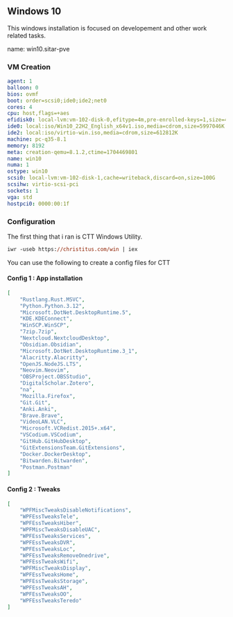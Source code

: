## Windows 10 

This windows installation is focused on developement and other work related tasks. 

name: win10.sitar-pve

### VM Creation

```yaml
agent: 1
balloon: 0
bios: ovmf
boot: order=scsi0;ide0;ide2;net0
cores: 4
cpu: host,flags=+aes
efidisk0: local-lvm:vm-102-disk-0,efitype=4m,pre-enrolled-keys=1,size=4M
ide0: local:iso/Win10_22H2_English_x64v1.iso,media=cdrom,size=5997046K
ide2: local:iso/virtio-win.iso,media=cdrom,size=612812K
machine: pc-q35-8.1
memory: 8192
meta: creation-qemu=8.1.2,ctime=1704469801
name: win10
numa: 1
ostype: win10
scsi0: local-lvm:vm-102-disk-1,cache=writeback,discard=on,size=100G
scsihw: virtio-scsi-pci
sockets: 1
vga: std
hostpci0: 0000:00:1f
```

### Configuration

The first thing that i ran is CTT Windows Utility.

```ps
iwr -useb https://christitus.com/win | iex
```

You can use the following to create a config files for CTT

#### Config 1 : App installation

```json
[
    "Rustlang.Rust.MSVC",
    "Python.Python.3.12",
    "Microsoft.DotNet.DesktopRuntime.5",
    "KDE.KDEConnect",
    "WinSCP.WinSCP",
    "7zip.7zip",
    "Nextcloud.NextcloudDesktop",
    "Obsidian.Obsidian",
    "Microsoft.DotNet.DesktopRuntime.3_1",
    "Alacritty.Alacritty",
    "OpenJS.NodeJS.LTS",
    "Neovim.Neovim",
    "OBSProject.OBSStudio",
    "DigitalScholar.Zotero",
    "na",
    "Mozilla.Firefox",
    "Git.Git",
    "Anki.Anki",
    "Brave.Brave",
    "VideoLAN.VLC",
    "Microsoft.VCRedist.2015+.x64",
    "VSCodium.VSCodium",
    "GitHub.GitHubDesktop",
    "GitExtensionsTeam.GitExtensions",
    "Docker.DockerDesktop",
    "Bitwarden.Bitwarden",
    "Postman.Postman"
]

```


#### Config 2 : Tweaks

```json
[
    "WPFMiscTweaksDisableNotifications",
    "WPFEssTweaksTele",
    "WPFEssTweaksHiber",
    "WPFMiscTweaksDisableUAC",
    "WPFEssTweaksServices",
    "WPFEssTweaksDVR",
    "WPFEssTweaksLoc",
    "WPFEssTweaksRemoveOnedrive",
    "WPFEssTweaksWifi",
    "WPFMiscTweaksDisplay",
    "WPFEssTweaksHome",
    "WPFEssTweaksStorage",
    "WPFEssTweaksAH",
    "WPFEssTweaksOO",
    "WPFEssTweaksTeredo"
]

```
